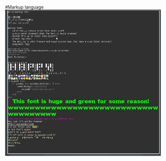 #Markup language
![ScreenShot](https://raw.githubusercontent.com/CapsAdmin/goluwa-assets/master/extras/screenshots/markup.png)
